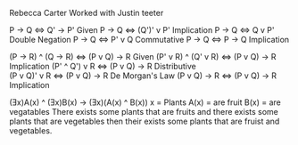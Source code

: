 Rebecca Carter
Worked with Justin teeter

P -> Q	<=>	Q' -> P'		Given
P -> Q	<=>	(Q')' v P'	Implication	
P -> Q	<=>	Q v P'	    Double Negation	
P -> Q	<=>	P' v Q	    Commutative	
P -> Q	<=>	P -> Q	    Implication	


				
(P -> R) ^ (Q -> R)	<=>	(P v Q) -> R	  Given	
(P' v R) ^ (Q' v R)	<=>	(P v Q) -> R    Implication	
(P' ^ Q') v R	      <=>	(P v Q) -> R    Distributive	
(P v Q)' v R 	      <=>	(P v Q) -> R    De Morgan's Law	
(P v Q) -> R	      <=>	(P v Q) -> R	  Implication	



(Ǝx)A(x) ^ (Ǝx)B(x) -> (Ǝx)(A(x) ^ B(x))
 x = Plants
 A(x) = are fruit
 B(x) = are vegatables
There exists some plants that are fruits and there exists some plants that are vegetables then their exists some plants that
are fruist and vegetables.

